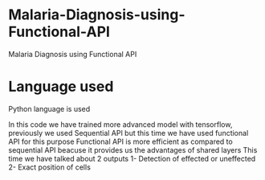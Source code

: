 # Malaria-Diagnosis-using-Functional-API
Malaria Diagnosis using Functional API

# Language used
Python language is used 

In this code we have trained more advanced model with tensorflow, previously we used Sequential API but this time we have used functional API for this purpose 
Functional API is more efficient as compared to sequential API
beacuse it provides us the advantages of shared layers 
This time we have talked about 2 outputs
1- Detection of effected or uneffected
2- Exact position of cells
